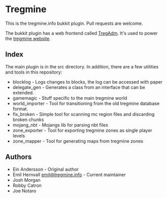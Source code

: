 Tregmine
========

This is the tregmine.info bukkit plugin. Pull requests are welcome.

The bukkit plugin has a web frontend called [TregAdm](https://github.com/EmilHernvall/TregAdm). It's
used to power the [tregmine website](http://tregmine.info/).

Index
-----

The main plugin is in the src directory. In addition, there are a few utilities
and tools in this repository:

 * blocklog - Logs changes to blocks, the log can be accessed with paper
 * delegate_gen - Generates a class from an interface that can be extended.
 * gamemagic - Stuff specific to the main tregmine world
 * world_importer - Tool for transitioning from the old tregmine database
 format.
 * fix_broken - Simple tool for scanning mc region files and discarding broken chunks
 * mojang_nbt - Mojangs lib for parsing nbt files
 * zone_exporter - Tool for exporting tregmine zones as single player levels
 * zone_mapper - Tool for generating maps from tregmine zones

Authors
-------

 * Ein Andersson - Original author
 * Emil Hernvall <emil@tregmine.info> - Current maintainer
 * Josh Morgan
 * Robby Catron
 * Joe Notaro
